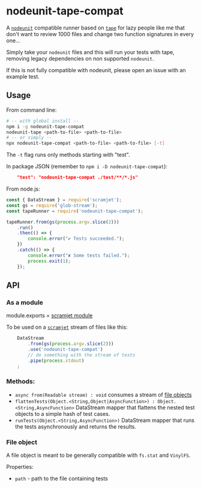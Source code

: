 # nodeunit-tape-compat

A [`nodeunit`](https://npmjs.com/package/nodeunit) compatible runner based on [`tape`](https://npmjs.com/package/tape) for lazy people like me that don't want to review 1000 files and change two function signatures in every one...

Simply take your `nodeunit` files and this will run your tests with tape, removing legacy dependencies on non supported `nodeunit`.

If this is not fully compatible with nodeunit, please open an issue with an example test.

## Usage

From command line:

```bash
# -- with global install --
npm i -g nodeunit-tape-compat
nodeunit-tape <path-to-file> <path-to-file>
# -- or simply --
npx nodeunit-tape-compat <path-to-file> <path-to-file> [-t]
```

The `-t` flag runs only methods starting with "test".

In package JSON (remember to `npm i -D nodeunit-tape-compat`):

```json
    "test": "nodeunit-tape-compat ./test/**/*.js"
```

From node.js:

```javascript
const { DataStream } = require('scramjet');
const gs = require('glob-stream');
const tapeRunner = require('nodeunit-tape-compat');

tapeRunner.from(gs(process.argv.slice(2)))
    .run()
    .then(() => {
        console.error("✔ Tests succeeded.");
    })
    .catch(() => {
        console.error("✘ Some tests failed.");
        process.exit(1);
    });
```

## API

### As a module

module.exports = [scramjet module](https://github.com/signicode/scramjet/blob/master/docs/data-stream.md#DataStream+use)

To be used on a [`scramjet`](https://www.npmjs.com/package/scramjet/) stream of files like this:

```javascript
    DataStream
        .from(gs(process.argv.slice(2)))
        .use('nodeunit-tape-compat')
        // do something with the stream of tests
        .pipe(process.stdout)
    ;
```

### Methods:

* `async from(Readable stream) : void` consumes a stream of [file objects](#File_object)
* `flattenTests(Object.<String,Object|AsyncFunction>) : Object.<String,AsyncFunction>` DataStream mapper that flattens the nested test objects to a simple hash of test cases.
* `runTests(Object.<String,AsyncFunction>)` DataStream mapper that runs the tests asynchronously and returns the results.

### File object

A file object is meant to be generally compatible with `fs.stat` and `VinylFS`.

Properties:

* `path` - path to the file containing tests
